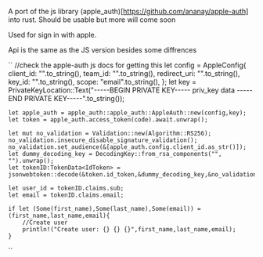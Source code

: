 A port of the js library (apple_auth)[https://github.com/ananay/apple-auth] into rust.
Should be usable but more will come soon

Used for sign in with apple. 

Api is the same as the JS version besides some diffrences


``
    //check the apple-auth js docs for getting this
    let config = AppleConfig{ 
        client_id: "".to_string(), 
        team_id: "".to_string(), 
        redirect_uri: "".to_string(), 
        key_id: "".to_string(), 
        scope: "email".to_string(), 
    };
    let key = PrivateKeyLocation::Text("-----BEGIN PRIVATE KEY-----
    priv_key data
    -----END PRIVATE KEY-----".to_string());
    
    let apple_auth = apple_auth::apple_auth::AppleAuth::new(config,key);
    let token = apple_auth.access_token(code).await.unwrap();

    let mut no_validation = Validation::new(Algorithm::RS256);
    no_validation.insecure_disable_signature_validation();
    no_validation.set_audience(&[apple_auth.config.client_id.as_str()]);
    let dummy_decoding_key = DecodingKey::from_rsa_components("", "").unwrap();
    let tokenID:TokenData<IdToken> = jsonwebtoken::decode(&token.id_token,&dummy_decoding_key,&no_validation).unwrap();

    let user_id = tokenID.claims.sub;
    let email = tokenID.claims.email;
   
    if let (Some(first_name),Some(last_name),Some(email)) = (first_name,last_name,email){
        //Create user
        println!("Create user: {} {} {}",first_name,last_name,email);
    }

``
